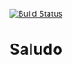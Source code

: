 [![Build Status](https://travis-ci.org/treicko/Saludo.png)](https://travis-ci.org/treicko/Saludo)

Saludo
======
